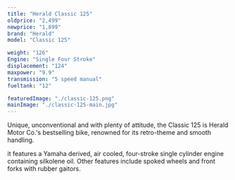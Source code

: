 ```yaml
---
title: "Herald Classic 125"
oldprice: "2,499"
newprice: "1,899"
brand: "Herald"
model: "Classic 125"

weight: "126"
Engine: "Single Four Stroke"
displacement: "124"
maxpower: "9.9"
transmission: "5 speed manual"
fueltank: "12"

featuredImage: "./classic-125.png"
mainImage: "./classic-125-main.jpg"
---
```


Unique, unconventional and with plenty of attitude, the Classic 125 is Herald Motor Co.'s bestselling bike, renowned for its retro-theme and smooth handling.

it features a Yamaha derived, air cooled, four-stroke single cylinder engine containing silkolene oil. Other features include spoked wheels and front forks with rubber gaitors.